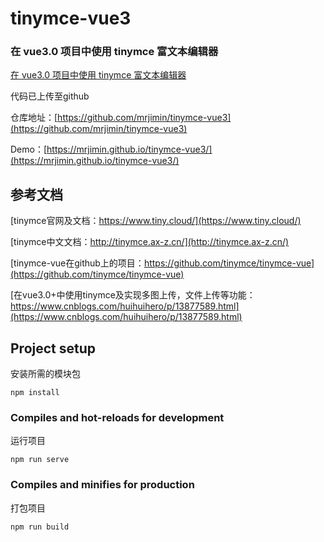 # tinymce-vue3

### 在 vue3.0 项目中使用 tinymce 富文本编辑器

[在 vue3.0 项目中使用 tinymce 富文本编辑器](https://blog.csdn.net/mrjimin/article/details/121648927)

代码已上传至github

仓库地址：[https://github.com/mrjimin/tinymce-vue3](https://github.com/mrjimin/tinymce-vue3)

Demo：[https://mrjimin.github.io/tinymce-vue3/](https://mrjimin.github.io/tinymce-vue3/)
## 参考文档
[tinymce官网及文档：https://www.tiny.cloud/](https://www.tiny.cloud/)

[tinymce中文文档：http://tinymce.ax-z.cn/](http://tinymce.ax-z.cn/)

[tinymce-vue在github上的项目：https://github.com/tinymce/tinymce-vue](https://github.com/tinymce/tinymce-vue)

[在vue3.0+中使用tinymce及实现多图上传，文件上传等功能：https://www.cnblogs.com/huihuihero/p/13877589.html](https://www.cnblogs.com/huihuihero/p/13877589.html)

## Project setup

安装所需的模块包

```
npm install
```

### Compiles and hot-reloads for development

运行项目

```
npm run serve
```

### Compiles and minifies for production

打包项目

```
npm run build
```
